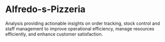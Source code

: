 # Alfredo-s-Pizzeria
Analysis providing actionable insights on order tracking, stock control and staff management to improve operational efficiency, manage resources efficiently, and enhance customer satisfaction.

